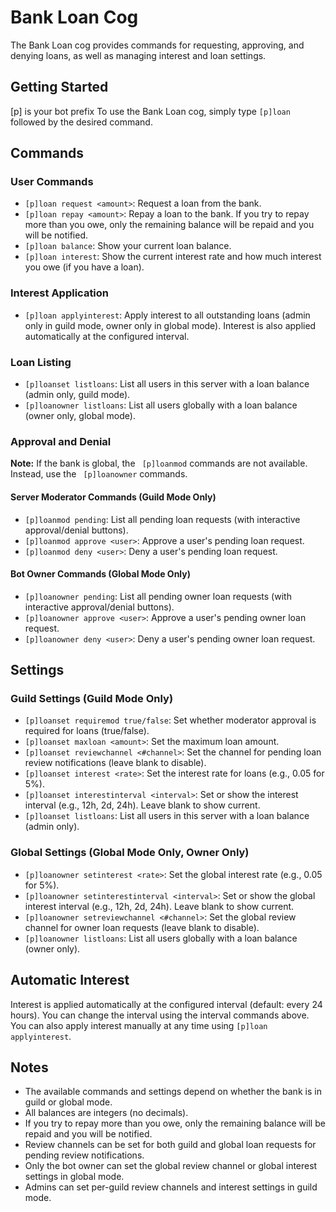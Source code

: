 # Bank Loan Cog

The Bank Loan cog provides commands for requesting, approving, and denying loans, as well as managing interest and loan settings.

## Getting Started

[p] is your bot prefix 
To use the Bank Loan cog, simply type `[p]loan` followed by the desired command.

## Commands

### User Commands

* `[p]loan request <amount>`: Request a loan from the bank.
* `[p]loan repay <amount>`: Repay a loan to the bank. If you try to repay more than you owe, only the remaining balance will be repaid and you will be notified.
* `[p]loan balance`: Show your current loan balance.
* `[p]loan interest`: Show the current interest rate and how much interest you owe (if you have a loan).

### Interest Application

* `[p]loan applyinterest`: Apply interest to all outstanding loans (admin only in guild mode, owner only in global mode). Interest is also applied automatically at the configured interval.

### Loan Listing

* `[p]loanset listloans`: List all users in this server with a loan balance (admin only, guild mode).
* `[p]loanowner listloans`: List all users globally with a loan balance (owner only, global mode).

### Approval and Denial

**Note:** If the bank is global, the ` [p]loanmod` commands are not available. Instead, use the ` [p]loanowner` commands.

#### Server Moderator Commands (Guild Mode Only)

* `[p]loanmod pending`: List all pending loan requests (with interactive approval/denial buttons).
* `[p]loanmod approve <user>`: Approve a user's pending loan request.
* `[p]loanmod deny <user>`: Deny a user's pending loan request.

#### Bot Owner Commands (Global Mode Only)

* `[p]loanowner pending`: List all pending owner loan requests (with interactive approval/denial buttons).
* `[p]loanowner approve <user>`: Approve a user's pending owner loan request.
* `[p]loanowner deny <user>`: Deny a user's pending owner loan request.

## Settings

### Guild Settings (Guild Mode Only)

* `[p]loanset requiremod true/false`: Set whether moderator approval is required for loans (true/false).
* `[p]loanset maxloan <amount>`: Set the maximum loan amount.
* `[p]loanset reviewchannel <#channel>`: Set the channel for pending loan review notifications (leave blank to disable).
* `[p]loanset interest <rate>`: Set the interest rate for loans (e.g., 0.05 for 5%).
* `[p]loanset interestinterval <interval>`: Set or show the interest interval (e.g., 12h, 2d, 24h). Leave blank to show current.
* `[p]loanset listloans`: List all users in this server with a loan balance (admin only).

### Global Settings (Global Mode Only, Owner Only)

* `[p]loanowner setinterest <rate>`: Set the global interest rate (e.g., 0.05 for 5%).
* `[p]loanowner setinterestinterval <interval>`: Set or show the global interest interval (e.g., 12h, 2d, 24h). Leave blank to show current.
* `[p]loanowner setreviewchannel <#channel>`: Set the global review channel for owner loan requests (leave blank to disable).
* `[p]loanowner listloans`: List all users globally with a loan balance (owner only).

## Automatic Interest

Interest is applied automatically at the configured interval (default: every 24 hours). You can change the interval using the interval commands above. You can also apply interest manually at any time using `[p]loan applyinterest`.

## Notes

- The available commands and settings depend on whether the bank is in guild or global mode.
- All balances are integers (no decimals).
- If you try to repay more than you owe, only the remaining balance will be repaid and you will be notified.
- Review channels can be set for both guild and global loan requests for pending review notifications.
- Only the bot owner can set the global review channel or global interest settings in global mode.
- Admins can set per-guild review channels and interest settings in guild mode.




